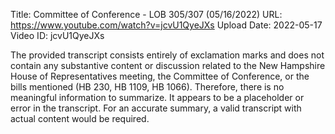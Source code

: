 Title: Committee of Conference - LOB 305/307 (05/16/2022)
URL: https://www.youtube.com/watch?v=jcvU1QyeJXs
Upload Date: 2022-05-17
Video ID: jcvU1QyeJXs

The provided transcript consists entirely of exclamation marks and does not contain any substantive content or discussion related to the New Hampshire House of Representatives meeting, the Committee of Conference, or the bills mentioned (HB 230, HB 1109, HB 1066). Therefore, there is no meaningful information to summarize. It appears to be a placeholder or error in the transcript. For an accurate summary, a valid transcript with actual content would be required.